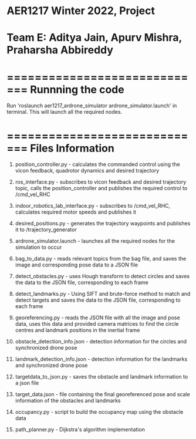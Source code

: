 # AER1217 Winter 2022, Project
# Team E: Aditya Jain, Apurv Mishra, Praharsha Abbireddy

=============================
Runnning the code 
=============================
Run 'roslaunch aer1217_ardrone_simulator ardrone_simulator.launch' in terminal. This will launch all the required nodes.


=============================
Files Information 
=============================
1. position_controller.py - calculates the commanded control using the vicon feedback, quadrotor dynamics and desired trajectory
                        
2. ros_interface.py - subscribes to vicon feedback and desired trajectory topic, calls the position_controller and publishes the required control to /cmd_vel_RHC

3. indoor_robotics_lab_interface.py - subscribes to /cmd_vel_RHC, calculates required motor speeds and publishes it

4. desired_positions.py - generates the trajectory waypoints and publishes it to /trajectory_generator

5. ardrone_simulator.launch - launches all the required nodes for the simulation to occur

6. bag_to_data.py - reads relevant topics from the bag file, and saves the image and corresponding pose data to a JSON file

7. detect_obstacles.py - uses Hough transform to detect circles and saves the data to the JSON file, corresponding to each frame

8. detect_landmarks.py - Using SIFT and brute-force method to match and detect targets and saves the data to the JSON file, corresponding to each frame

9. georeferencing.py - reads the JSON file with all the image and pose data, uses this data and provided camera matrices to find the circle centres and landmark positions in the inertial frame 

10. obstacle_detection_info.json - detection information for the circles and synchronized drone pose

11. landmark_detection_info.json - detection information for the landmarks and synchronized drone pose

12. targetdata_to_json.py - saves the obstacle and landmark information to a json file

12. target_data.json - file containing the final georeferenced pose and scale information of the obstacles and landmarks

13. occupancy.py - script to build the occupancy map using the obstacle data

14. path_planner.py - Dijkstra's algorithm implementation
